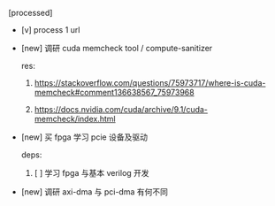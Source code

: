 [processed]

* [v] process 1 url

* [new] 调研 cuda memcheck tool / compute-sanitizer

    res:

    1. <https://stackoverflow.com/questions/75973717/where-is-cuda-memcheck#comment136638567_75973968>

    1. <https://docs.nvidia.com/cuda/archive/9.1/cuda-memcheck/index.html>

* [new] 买 fpga 学习 pcie 设备及驱动

    deps:

    1. [ ] 学习 fpga 与基本 verilog 开发

* [new] 调研 axi-dma 与 pci-dma 有何不同
